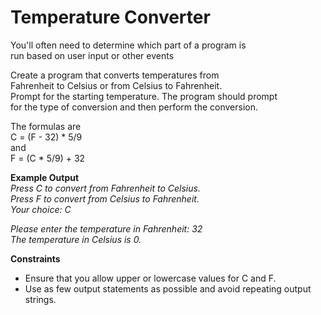 # Temperature Converter

You'll often need to determine which part of a program is  
run based on user input or other events

Create a program that converts temperatures from  
Fahrenheit to Celsius or from Celsius to Fahrenheit.  
Prompt for the starting temperature. The program should prompt  
for the type of conversion and then perform the conversion.

The formulas are  
    C = (F - 32) * 5/9  
and  
    F = (C * 5/9) + 32

**Example Output**  
*Press C to convert from Fahrenheit to Celsius.*  
*Press F to convert from Celsius to Fahrenheit.*  
*Your choice: C*

*Please enter the temperature in Fahrenheit: 32*  
*The temperature in Celsius is 0.*

**Constraints**
- Ensure that you allow upper or lowercase values for C and F.
- Use as few output statements as possible and avoid repeating output strings.